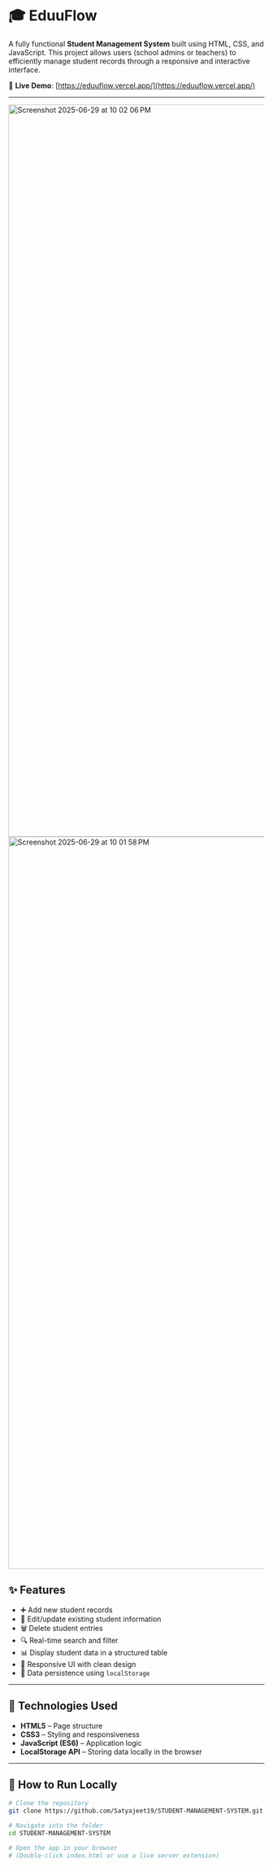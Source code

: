 # 🎓 EduuFlow
A fully functional **Student Management System** built using HTML, CSS, and JavaScript. This project allows users (school admins or teachers) to efficiently manage student records through a responsive and interactive interface.

🔗 **Live Demo**: [https://eduuflow.vercel.app/](https://eduuflow.vercel.app/)

---
<img width="1440" alt="Screenshot 2025-06-29 at 10 02 06 PM" src="https://github.com/user-attachments/assets/24cc0db2-9000-441e-9439-0927d9b1ab8e" />
<img width="1440" alt="Screenshot 2025-06-29 at 10 01 58 PM" src="https://github.com/user-attachments/assets/f2f1608f-4439-4ec5-ac2a-d76aa6a1e6c1" />



## ✨ Features

- ➕ Add new student records  
- 📝 Edit/update existing student information  
- 🗑️ Delete student entries  
- 🔍 Real-time search and filter  
- 📊 Display student data in a structured table  
- 🎨 Responsive UI with clean design  
- 💾 Data persistence using `localStorage`

---

## 📁 Technologies Used

- **HTML5** – Page structure  
- **CSS3** – Styling and responsiveness  
- **JavaScript (ES6)** – Application logic  
- **LocalStorage API** – Storing data locally in the browser

---

## 🚀 How to Run Locally

```bash
# Clone the repository
git clone https://github.com/Satyajeet19/STUDENT-MANAGEMENT-SYSTEM.git

# Navigate into the folder
cd STUDENT-MANAGEMENT-SYSTEM

# Open the app in your browser
# (Double-click index.html or use a live server extension)
